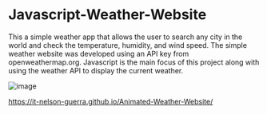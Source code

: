 # Javascript-Weather-Website
This a simple weather app that allows the user to search any city in the world and check the temperature, humidity, and wind speed. The simple weather website was developed using an API key from openweathermap.org. Javascript is the main focus of this project along with using the weather API to display the current weather.

![image](https://user-images.githubusercontent.com/62409790/130252066-87b39d9f-d312-4b5a-a6f9-56faec3b1e61.png)


https://it-nelson-guerra.github.io/Animated-Weather-Website/
